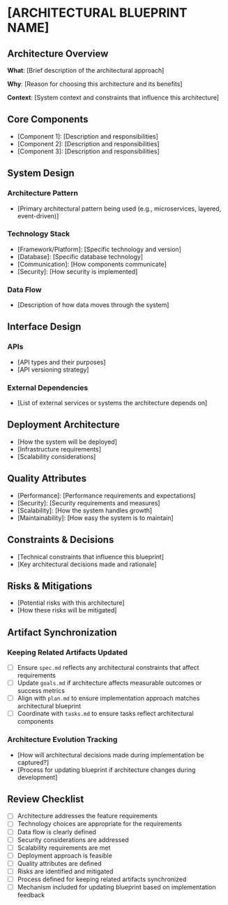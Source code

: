 # [ARCHITECTURAL BLUEPRINT NAME]

## Architecture Overview
**What**: [Brief description of the architectural approach]

**Why**: [Reason for choosing this architecture and its benefits]

**Context**: [System context and constraints that influence this architecture]

## Core Components
- [Component 1]: [Description and responsibilities]
- [Component 2]: [Description and responsibilities]
- [Component 3]: [Description and responsibilities]

## System Design
### Architecture Pattern
- [Primary architectural pattern being used (e.g., microservices, layered, event-driven)]

### Technology Stack
- [Framework/Platform]: [Specific technology and version]
- [Database]: [Specific database technology]
- [Communication]: [How components communicate]
- [Security]: [How security is implemented]

### Data Flow
- [Description of how data moves through the system]

## Interface Design
### APIs
- [API types and their purposes]
- [API versioning strategy]

### External Dependencies
- [List of external services or systems the architecture depends on]

## Deployment Architecture
- [How the system will be deployed]
- [Infrastructure requirements]
- [Scalability considerations]

## Quality Attributes
- [Performance]: [Performance requirements and expectations]
- [Security]: [Security requirements and measures]
- [Scalability]: [How the system handles growth]
- [Maintainability]: [How easy the system is to maintain]

## Constraints & Decisions
- [Technical constraints that influence this blueprint]
- [Key architectural decisions made and rationale]

## Risks & Mitigations
- [Potential risks with this architecture]
- [How these risks will be mitigated]

## Artifact Synchronization
### Keeping Related Artifacts Updated
- [ ] Ensure `spec.md` reflects any architectural constraints that affect requirements
- [ ] Update `goals.md` if architecture affects measurable outcomes or success metrics
- [ ] Align with `plan.md` to ensure implementation approach matches architectural blueprint
- [ ] Coordinate with `tasks.md` to ensure tasks reflect architectural components

### Architecture Evolution Tracking
- [How will architectural decisions made during implementation be captured?]
- [Process for updating blueprint if architecture changes during development]

## Review Checklist
- [ ] Architecture addresses the feature requirements
- [ ] Technology choices are appropriate for the requirements
- [ ] Data flow is clearly defined
- [ ] Security considerations are addressed
- [ ] Scalability requirements are met
- [ ] Deployment approach is feasible
- [ ] Quality attributes are defined
- [ ] Risks are identified and mitigated
- [ ] Process defined for keeping related artifacts synchronized
- [ ] Mechanism included for updating blueprint based on implementation feedback
